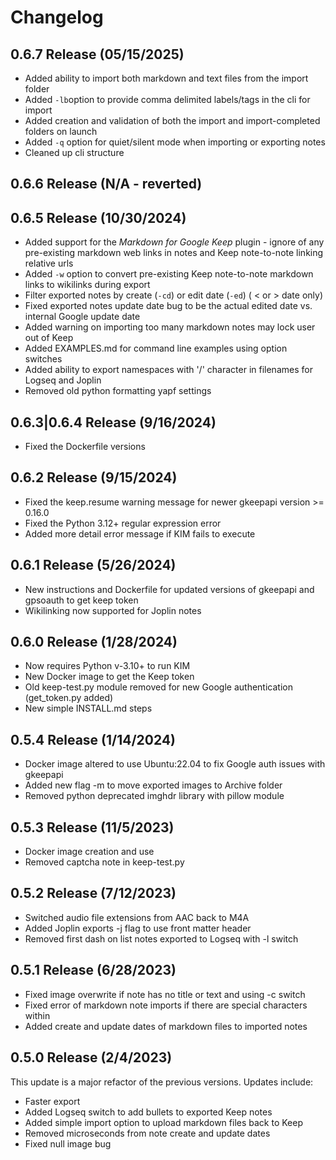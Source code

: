 # Changelog

## 0.6.7 Release (05/15/2025)
- Added ability to import both markdown and text files from the import folder
- Added `-lb`option to provide comma delimited labels/tags in the cli for import  
- Added creation and validation of both the import and import-completed folders on launch
- Added `-q` option for quiet/silent mode when importing or exporting notes
- Cleaned up cli structure

## 0.6.6 Release (N/A - reverted)

## 0.6.5 Release (10/30/2024)
- Added support for the *Markdown for Google Keep* plugin - ignore of any pre-existing markdown web links in notes and Keep note-to-note linking relative urls  
- Added `-w` option to convert pre-existing Keep note-to-note markdown links to wikilinks during export  
- Filter exported notes by create (`-cd`) or edit date (`-ed`) ( < or > date only)  
- Fixed exported notes update date bug to be the actual edited date vs. internal Google update date  
- Added warning on importing too many markdown notes may lock user out of Keep  
- Added EXAMPLES.md for command line examples using option switches  
- Added ability to export namespaces with '/' character in filenames for Logseq and Joplin  
- Removed old python formatting yapf settings  

## 0.6.3|0.6.4 Release (9/16/2024)
- Fixed the Dockerfile versions    

## 0.6.2 Release (9/15/2024)
- Fixed the keep.resume warning message for newer gkeepapi version >= 0.16.0  
- Fixed the Python 3.12+ regular expression error  
- Added more detail error message if KIM fails to execute  

## 0.6.1 Release (5/26/2024)
- New instructions and Dockerfile for updated versions of gkeepapi and gpsoauth to get keep token  
- Wikilinking now supported for Joplin notes  

## 0.6.0 Release (1/28/2024)
- Now requires Python v-3.10+ to run KIM  
- New Docker image to get the Keep token  
- Old keep-test.py module removed for new Google authentication (get_token.py added)  
- New simple INSTALL.md steps

## 0.5.4 Release (1/14/2024)
- Docker image altered to use Ubuntu:22.04 to fix Google auth issues with gkeepapi  
- Added new flag -m to move exported images to Archive folder  
- Removed python deprecated imghdr library with pillow module  

## 0.5.3 Release (11/5/2023)
- Docker image creation and use  
- Removed captcha note in keep-test.py  

## 0.5.2 Release (7/12/2023)
- Switched audio file extensions from AAC back to M4A  
- Added Joplin exports -j flag to use front matter header  
- Removed first dash on list notes exported to Logseq with -l switch  

## 0.5.1 Release (6/28/2023)
- Fixed image overwrite if note has no title or text and using -c switch  
- Fixed error of markdown note imports if there are special characters within  
- Added create and update dates of markdown files to imported notes  

## 0.5.0 Release (2/4/2023)
This update is a major refactor of the previous versions. Updates include:  
- Faster export  
- Added Logseq switch to add bullets to exported Keep notes  
- Added simple import option to upload markdown files back to Keep  
- Removed microseconds from note create and update dates  
- Fixed null image bug  
